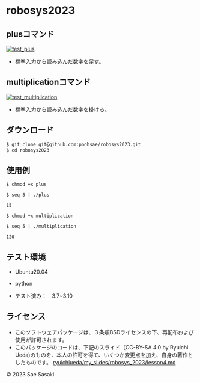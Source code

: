 # robosys2023

## plusコマンド
[![test_plus](https://github.com/poohsae/robosys2023/actions/workflows/test_plus.yml/badge.svg)](https://github.com/poohsae/robosys2023/actions/workflows/test_plus.yml)

* 標準入力から読み込んだ数字を足す。

## multiplicationコマンド
[![test_multiplication](https://github.com/poohsae/robosys2023/actions/workflows/test_multiplication.yml/badge.svg)](https://github.com/poohsae/robosys2023/actions/workflows/test_multiplication.yml)

* 標準入力から読み込んだ数字を掛ける。

## ダウンロード
~~~bash
$ git clone git@github.com:poohsae/robosys2023.git
$ cd robosys2023
~~~

## 使用例

```
$ chmod +x plus

$ seq 5 | ./plus

15

$ chmod +x multiplication

$ seq 5 | ./multiplication

120
```

## テスト環境
* Ubuntu20.04

* python
 * テスト済み：　3.7~3.10

## ライセンス
* このソフトウェアパッケージは、３条項BSDライセンスの下、再配布および使用が許可されます。
* このパッケージのコードは、下記のスライド（CC-BY-SA 4.0 by Ryuichi Ueda)のものを、本人の許可を得て、いくつか変更点を加え、自身の著作としたものです。
[ryuichiueda/my_slides/robosys_2023/lesson4.md](https://github.com/ryuichiueda/my_slides/tree/master/robosys_2022) 

 © 2023 Sae Sasaki
